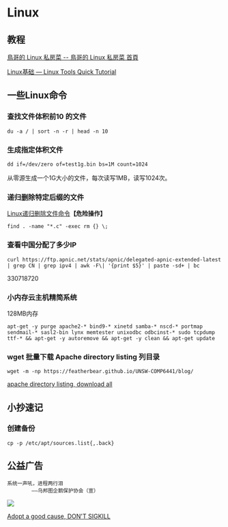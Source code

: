 # Linux

## 教程

[鳥哥的 Linux 私房菜 -- 鳥哥的 Linux 私房菜 首頁](http://linux.vbird.org/)

[Linux基础 — Linux Tools Quick Tutorial](http://linuxtools-rst.readthedocs.io/zh_CN/latest/base/index.html)

## 一些Linux命令


### 查找文件体积前10 的文件
```
du -a / | sort -n -r | head -n 10
```

### 生成指定体积文件
```
dd if=/dev/zero of=test1g.bin bs=1M count=1024
```
从零源生成一个1G大小的文件，每次读写1MB，读写1024次。

### 递归删除特定后缀的文件 
[Linux递归删除文件命令](http://bbs.csdn.net/topics/380267110)**【危险操作】**

```
find . -name "*.c" -exec rm {} \;
```

### 查看中国分配了多少IP

```
curl https://ftp.apnic.net/stats/apnic/delegated-apnic-extended-latest | grep CN | grep ipv4 | awk -F\| '{print $5}' | paste -sd+ | bc
```

330718720

### 小内存云主机精简系统

128MB内存
```
apt-get -y purge apache2-* bind9-* xinetd samba-* nscd-* portmap sendmail-* sasl2-bin lynx memtester unixodbc odbcinst-* sudo tcpdump ttf-* && apt-get -y autoremove && apt-get -y clean && apt-get update
```
### wget 批量下载 Apache directory listing 列目录

```
wget -m -np https://featherbear.github.io/UNSW-COMP6441/blog/
```

[apache directory listing, download all](https://stackoverflow.com/a/5317668)

## 小抄速记

### 创建备份

```
cp -p /etc/apt/sources.list{,.back} 
```


## 公益广告
```
系统一声吼，进程两行泪
        ——乌邦图企鹅保护协会（宣）
```

![](http://turnoff.us/image/en/dont-sigkill-2.png)


[Adopt a good cause, DON'T SIGKILL](http://turnoff.us/geek/dont-sigkill-2/)